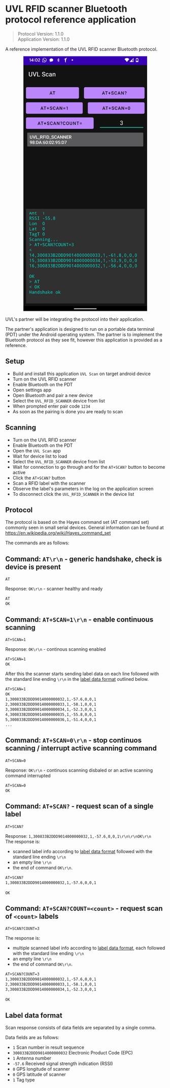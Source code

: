 # UVL RFID scanner Bluetooth protocol reference application

> Protocol Version: 1.1.0  
> Application Version: 1.1.0

A reference implementation of the UVL RFID scanner Bluetooth protocol.

<p align="center">
  <img height="800" src="screenshot2.png">
</p>

UVL's partner will be integrating the protocol into their application.  

The partner's application is designed to run on a portable data terminal (PDT) under the Android operating system. The partner is to implement the Bluetooth protocol as they see fit, however this application is provided as a reference.

## Setup
- Build and install this application `UVL Scan` on target android device
- Turn on the UVL RFID scanner
- Enable Bluetooth on the PDT
- Open settings app
- Open Bluetooth and pair a new device
- Select the `UVL_RFID_SCANNER` device from list
- When prompted enter pair code `1234`
- As soon as the pairing is done you are ready to scan

## Scanning
- Turn on the UVL RFID scanner
- Enable Bluetooth on the PDT
- Open the `UVL Scan` app
- Wait for device list to load
- Select the `UVL_RFID_SCANNER` device from list
- Wait for connection to go through and for the `AT+SCAN?` button to become active
- Click the `AT+SCAN?` button
- Scan a RFID label with the scanner
- Observe the label's parameters in the log on the application screen
- To disconnect click the `UVL_RFID_SCANNER` in the device list

## Protocol

The protocol is based on the Hayes command set (AT command set) commonly seen in small serial devices. General information can be found at https://en.wikipedia.org/wiki/Hayes_command_set

The commands are as follows:

## Command: `AT\r\n` - generic handshake, check is device is present
```
AT
```
Response: `OK\r\n` - scanner healthy and ready
```
AT
OK
```

## Command: `AT+SCAN=1\r\n` - enable continuous scanning
```
AT+SCAN=1
```
Response: `OK\r\n` - continous scanning enabled
```
AT+SCAN=1
OK
```
After this the scanner starts sending label data on each line followed with the standard line ending `\r\n` in the <a href="#label-data-format">label data format</a> outlined below.
```
AT+SCAN=1
OK
1,300833B2DDD9014000000032,1,-57.6,0,0,1
2,300833B2DDD9014000000033,1,-58.1,0,0,1
3,300833B2DDD9014000000034,1,-52.3,0,0,1
4,300833B2DDD9014000000035,1,-55.8,0,0,1
5,300833B2DDD9014000000036,1,-51.4,0,0,1
...
```

## Command: `AT+SCAN=0\r\n` - stop continuos scanning / interrupt active scanning command
```
AT+SCAN=0
```
Response: `OK\r\n` - continuos scanning disbaled or an active scanning command interrupted
```
AT+SCAN=0
OK
```
## Command: `AT+SCAN?` - request scan of a single label
```
AT+SCAN?
``` 
Response: `1,300833B2DDD9014000000032,1,-57.6,0,0,1\r\n\r\nOK\r\n`  
The response is:
- scanned label info according to <a href="#label-data-format">label data format</a> followed with the standard line ending `\r\n`
- an empty line `\r\n`
- the end of command `OK\r\n`.

```
AT+SCAN?
1,300833B2DDD9014000000032,1,-57.6,0,0,1

OK
```
## Command: `AT+SCAN?COUNT=<count>` - request scan of `<count>` labels
```
AT+SCAN?COUNT=3
``` 

The response is:
- multiple scanned label info according to <a href="#label-data-format">label data format</a>, each followed with the standard line ending `\r\n`
- an empty line `\r\n`
- the end of command `OK\r\n`.
```
AT+SCAN?COUNT=3
1,300833B2DDD9014000000032,1,-57.6,0,0,1
2,300833B2DDD9014000000033,1,-58.1,0,0,1
3,300833B2DDD9014000000034,1,-52.3,0,0,1

OK
```

<h2 id="label-data-format"> Label data format</h2>
Scan response consists of data fields are separated by a single comma.

Data fields are as follows:
- `1` Scan number in result sequence
- `300833B2DDD9014000000032` Electronic Product Code (EPC)
- `1` Antenna number
- `-57.6` Received signal strength indication (RSSI)
- `0` GPS longitude of scanner
- `0` GPS latitude of scanner
- `1` Tag type
